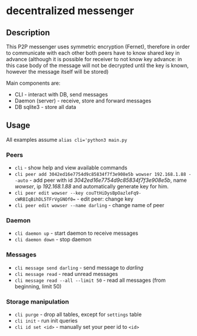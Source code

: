 # decentralized messenger

## Description
This P2P messenger uses symmetric encryption (Fernet), therefore
in order to communicate with each other both peers have to know
shared key in advance (although it is possible for receiver to
not know key advance: in this case body of the message will not
be decrypted until the key is known, however the message itself
will be stored)

Main components are:
- CLI - interact with DB, send messages
- Daemon (server) - receive, store and forward messages
- DB sqlite3 - store all data

## Usage

All examples assume `alias cli='python3 main.py`

### Peers
- `cli` - show help and view available commands
- `cli peer add 3042ed16e7754d9c85834f7f3e908e5b wowser 192.168.1.88 --auto` -
 add peer with id *3042ed16e7754d9c85834f7f3e908e5b*, name *wowser*, 
 ip *192.168.1.88* and automatically generate key for him.
- `cli peer edit wowser --key couTtHiDysBpOazleFq9-cWRBIqBihDL5TFrVgGNOf0=` - edit peer: change key
- `cli peer edit wowser --name darling` - change name of peer

### Daemon
- `cli daemon up` - start daemon to receive messages
- `cli daemon down` - stop daemon

### Messages
- `cli message send darling` - send message to *darling*
- `cli message read` - read unread messages
- `cli message read --all --limit 50` - read all messages (from
 beginning, limit 50)

### Storage manipulation
- `cli purge` - drop all tables, except for `settings` table
- `cli init` - run init queries
- `cli id set <id>` - manually set your peer id to `<id>`
